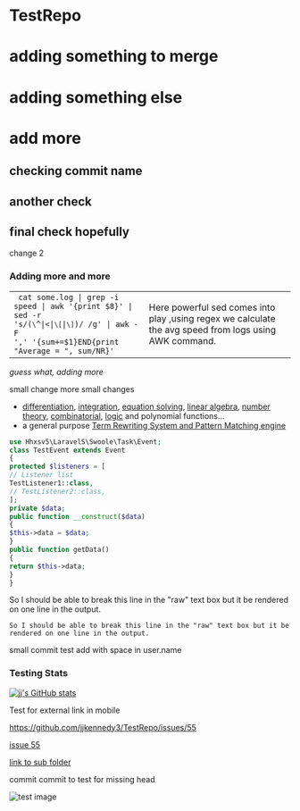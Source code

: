 # TestRepo
# adding something to merge
# adding something else

# add more
## checking commit name
## another check
## final check hopefully
change 2

### Adding more and more

|   |   |
|---|---|
|<code> cat some.log \| grep -i speed \| awk '{print $8}' \| sed -r 's/(`\`^\|<\|`\[`\|`\]`)/ /g' \| awk -F ',' '{sum+=$1}END{print "Average = ", sum/NR}'</code>|Here powerful sed comes into play ,using regex we calculate the avg speed from logs using AWK command.|

*guess what, adding more*

small change
more small changes



* [differentiation](https://github.com/axkr/symja_android_library/blob/master/symja_android_library/doc/functions/D.md), [integration](https://github.com/axkr/symja_android_library/blob/master/symja_android_library/doc/functions/Integrate.md), [equation solving](https://github.com/axkr/symja_android_library/blob/master/symja_android_library/doc/functions/Solve.md), [linear algebra](https://github.com/axkr/symja_android_library/blob/master/symja_android_library/doc/linear-algebra.md), [number theory](https://github.com/axkr/symja_android_library/blob/master/symja_android_library/doc/number-theoretic-functions.md), [combinatorial](https://github.com/axkr/symja_android_library/blob/master/symja_android_library/doc/combinatorial.md), [logic](https://github.com/axkr/symja_android_library/blob/master/symja_android_library/doc/logic.md) and polynomial functions...
* a general purpose [Term Rewriting System and Pattern Matching engine](symja_android_library/doc/functions-and-patterns.md)


```php
use Hhxsv5\LaravelS\Swoole\Task\Event;
class TestEvent extends Event
{
protected $listeners = [
// Listener list
TestListener1::class,
// TestListener2::class,
];
private $data;
public function __construct($data)
{
$this->data = $data;
}
public function getData()
{
return $this->data;
}
}
```


So I should be able to
break this line in the "raw" text box but it be rendered on one line in the output.

`So I should be able to
break this line in the "raw" text box but it be rendered on one line in the output.`

small commit
test add with space in user.name


### Testing Stats

[![jj's GitHub stats](https://github-readme-stats.vercel.app/api?username=jjkennedy3)](https://github.com/jjkennedy3)

Test for external link in mobile

https://github.com/jjkennedy3/TestRepo/issues/55

[issue 55](https://github.com/jjkennedy3/TestRepo/issues/55)

[link to sub folder](./test_folder/test_file.txt)

commit
                                                                                             commit to test for missing head
                                                                                             
                                                                                           
![test image](https://github.com/jjkennedy3/TestRepo/blob/master/gaussian1.svg?label=SomeLabel&message=SomeMessage&color=blue)
